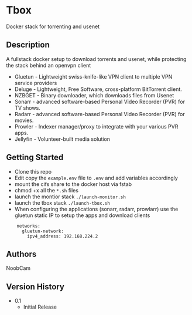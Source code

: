 # Tbox

Docker stack for torrenting and usenet

## Description

A fullstack docker setup to download torrents and usenet, while protecting the stack behind an openvpn client

* Gluetun - Lightweight swiss-knife-like VPN client to multiple VPN service providers
* Deluge -  Lightweight, Free Software, cross-platform BitTorrent client.
* NZBGET - Binary downloader, which downloads files from Usenet 
* Sonarr - advanced software-based Personal Video Recorder (PVR) for TV shows.
* Radarr - advanced software-based Personal Video Recorder (PVR) for movies.
* Prowler - Indexer manager/proxy to integrate with your various PVR apps.
* Jellyfin - Volunteer-built media solution

## Getting Started

* Clone this repo
* Edit copy the ```example.env``` file to ```.env``` and add variables accordingly
* mount the cifs share to the docker host via fstab
* chmod +x all the ```*.sh``` files
* launch the montior stack  ```./launch-monitor.sh```
* launch the tbox stack ```./launch-tbox.sh```
* When configuring the applications (sonarr, radarr, prowlarr) use the gluetun static IP to setup the apps and download clients
```
    networks:
      gluetun-network:
        ipv4_address: 192.168.224.2
```

## Authors

NoobCam

## Version History

* 0.1
    * Initial Release

